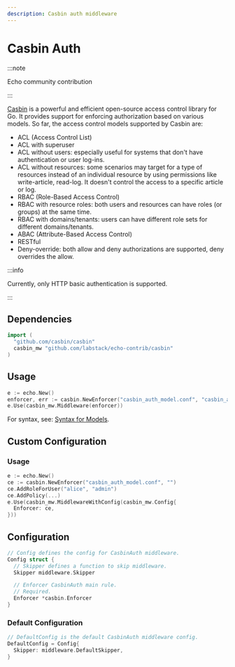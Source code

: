 ```yaml
---
description: Casbin auth middleware
---
```


# Casbin Auth

:::note

Echo community contribution

:::

[Casbin](https://github.com/casbin/casbin) is a powerful and efficient open-source access control library for Go. It provides support for enforcing authorization based on various models. So far, the access control models supported by Casbin are:

- ACL (Access Control List)
- ACL with superuser
- ACL without users: especially useful for systems that don't have authentication or user log-ins.
- ACL without resources: some scenarios may target for a type of resources instead of an individual resource by using permissions like write-article, read-log. It doesn't control the access to a specific article or log.
- RBAC (Role-Based Access Control)
- RBAC with resource roles: both users and resources can have roles (or groups) at the same time.
- RBAC with domains/tenants: users can have different role sets for different domains/tenants.
- ABAC (Attribute-Based Access Control)
- RESTful
- Deny-override: both allow and deny authorizations are supported, deny overrides the allow.

:::info

Currently, only HTTP basic authentication is supported.

:::

## Dependencies

```go
import (
  "github.com/casbin/casbin"
  casbin_mw "github.com/labstack/echo-contrib/casbin"
)
```

## Usage

```go
e := echo.New()
enforcer, err := casbin.NewEnforcer("casbin_auth_model.conf", "casbin_auth_policy.csv")
e.Use(casbin_mw.Middleware(enforcer))
```

For syntax, see: [Syntax for Models](https://casbin.org/docs/syntax-for-models).


## Custom Configuration

### Usage

```go
e := echo.New()
ce := casbin.NewEnforcer("casbin_auth_model.conf", "")
ce.AddRoleForUser("alice", "admin")
ce.AddPolicy(...)
e.Use(casbin_mw.MiddlewareWithConfig(casbin_mw.Config{
  Enforcer: ce,
}))
```

## Configuration

```go
// Config defines the config for CasbinAuth middleware.
Config struct {
  // Skipper defines a function to skip middleware.
  Skipper middleware.Skipper

  // Enforcer CasbinAuth main rule.
  // Required.
  Enforcer *casbin.Enforcer
}
```

### Default Configuration

```go
// DefaultConfig is the default CasbinAuth middleware config.
DefaultConfig = Config{
  Skipper: middleware.DefaultSkipper,
}
```
